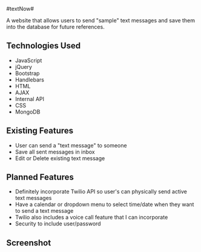 #textNow#

A website that allows users to send "sample" text messages and save them into the database for future references.

## Technologies Used

* JavaScript
* jQuery
* Bootstrap
* Handlebars
* HTML
* AJAX
* Internal API
* CSS
* MongoDB

## Existing Features

* User can send a "text message" to someone
* Save all sent messages in inbox
* Edit or Delete existing text message

## Planned Features

* Definitely incorporate Twilio API so user's can physically send active text messages
* Have a calendar or dropdown menu to select time/date when they want to send a text message
* Twilio also includes a voice call feature that I can incorporate
* Security to include user/password

## Screenshot
